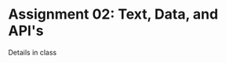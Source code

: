 # Assignment 02: Text, Data, and API's

Details in class
<!-- OK, we're back to the playing cards. Hooray! -->

<!-- This time, we will try again to make sense of API's, one of the fundamental building blocks of the contemporary web. We'll be thinking about what it's like to work with data, and to give some creative control over to the data itself.   -->

<!-- In this assignment, you will modify the design of the cards we saw in week 1 to fit a historical project *of your own design.* That is, you will be imagining a historical project that can make use of the plaing card motif, and designing a single card that would fit well in that project. Your job is the following: -->

<!-- - think of a legitimate historical use for this "playing card" structure. You may want to represent a historical person, an event, or some kind of historical process.  -->
<!-- - Answer the questions in the file `Questions.md` using markdown syntax.  -->
<!-- - Fill in the HTML content for the example card by modifying `index.html`. You may want to add or change the underlying structure of the card to accommodate the data fields that your project would necessitate. Add **at least** one new class to any HTML element. -->
<!-- - Make *at minimum* the following CSS changes: -->
<!--   - Change all the background colors to a color that is appropriate to your topic. -->
<!--   - modify all the font family and font size settings -->
<!--   - write a new CSS ruleset for the new class you have created. -->

<!-- As you work, commit your changes to git. When you are finished, simply push your changes to the `main` branch; I will see them and respond to your changes using GitHub's built-in PR comment functions.  -->

<!-- Good luck! -->
